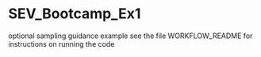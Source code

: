 # SEV_Bootcamp_Ex1
optional sampling guidance example
see the file WORKFLOW_README for instructions on running the code
